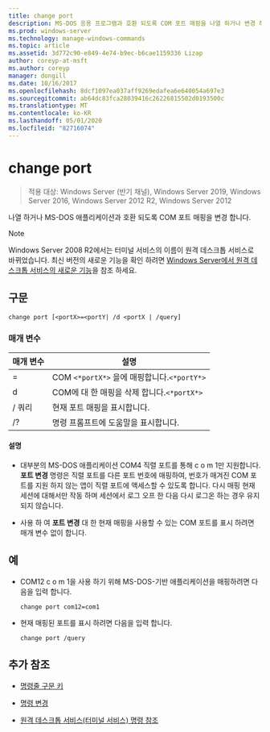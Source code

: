 ```yaml
---
title: change port
description: MS-DOS 응용 프로그램과 호환 되도록 COM 포트 매핑을 나열 하거나 변경 하는 포트 변경 명령에 대 한 참조 항목입니다.
ms.prod: windows-server
ms.technology: manage-windows-commands
ms.topic: article
ms.assetid: 3d772c90-e849-4e74-b9ec-b6cae1159336 Lizap
author: coreyp-at-msft
ms.author: coreyp
manager: dongill
ms.date: 10/16/2017
ms.openlocfilehash: 8dcf1097ea037aff9269edafea6e640054a697e3
ms.sourcegitcommit: ab64dc83fca28039416c26226815502d0193500c
ms.translationtype: MT
ms.contentlocale: ko-KR
ms.lasthandoff: 05/01/2020
ms.locfileid: "82716074"
---
```

# <a name="change-port"></a>change port

> 적용 대상: Windows Server (반기 채널), Windows Server 2019, Windows Server 2016, Windows Server 2012 R2, Windows Server 2012

나열 하거나 MS-DOS 애플리케이션과 호환 되도록 COM 포트 매핑을 변경 합니다.

> [!NOTE]
> Windows Server 2008 R2에서는 터미널 서비스의 이름이 원격 데스크톱 서비스로 바뀌었습니다. 최신 버전의 새로운 기능을 확인 하려면 [Windows Server에서 원격 데스크톱 서비스의 새로운 기능](https://docs.microsoft.com/previous-versions/windows/it-pro/windows-server-2012-R2-and-2012/dn283323(v=ws.11))을 참조 하세요.

## <a name="syntax"></a>구문

```
change port [<portX>=<portY| /d <portX | /query]
```

### <a name="parameters"></a>매개 변수

| 매개 변수 | 설명 |
|-----------------|----------------------------------------|
| <portX>=<portY> | COM `<*portX*>` 을에 매핑합니다.`<*portY*>` |
| d<portX> | COM에 대 한 매핑을 삭제 합니다.`<*portX*>` |
| / 쿼리 | 현재 포트 매핑을 표시합니다. |
| /? | 명령 프롬프트에 도움말을 표시합니다. |

#### <a name="remarks"></a>설명

- 대부분의 MS-DOS 애플리케이션 COM4 직렬 포트를 통해 c o m 1만 지원합니다. **포트 변경** 명령은 직렬 포트를 다른 포트 번호에 매핑하여, 번호가 매겨진 COM 포트를 지원 하지 않는 앱이 직렬 포트에 액세스할 수 있도록 합니다. 다시 매핑 현재 세션에 대해서만 작동 하며 세션에서 로그 오프 한 다음 다시 로그온 하는 경우 유지 되지 않습니다.

- 사용 하 여 **포트 변경** 대 한 현재 매핑을 사용할 수 있는 COM 포트를 표시 하려면 매개 변수 없이 합니다.

## <a name="examples"></a>예

- COM12 c o m 1을 사용 하기 위해 MS-DOS-기반 애플리케이션을 매핑하려면 다음을 입력 합니다.
  
  ```
  change port com12=com1
  ```

- 현재 매핑된 포트를 표시 하려면 다음을 입력 합니다.
  
  ```
  change port /query
  ```

## <a name="additional-references"></a>추가 참조

- [명령줄 구문 키](command-line-syntax-key.md)

- [명령 변경](change.md)

- [원격 데스크톱 서비스(터미널 서비스) 명령 참조](remote-desktop-services-terminal-services-command-reference.md)
